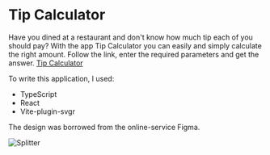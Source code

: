 # Tip Calculator

Have you dined at a restaurant and don't know how much tip each of you should pay? With the app Tip Calculator you can easily and simply calculate the right amount.  Follow the link,  enter the required parameters  and get the answer. <a href="https://tip-calculator-lake-alpha.vercel.app/" target="_blank">Tip Calculator</a>

To write this application, I used:
<ul>
 <li>TypeScript</li>
 <li>React</li>
 <li>Vite-plugin-svgr</li>
</ul>

The design was borrowed from the online-service Figma.


![Splitter](https://github.com/DaranDachte/Tip_Calculator/assets/96144068/94dbde38-650c-4854-a34a-5bbad70b3e9c)
